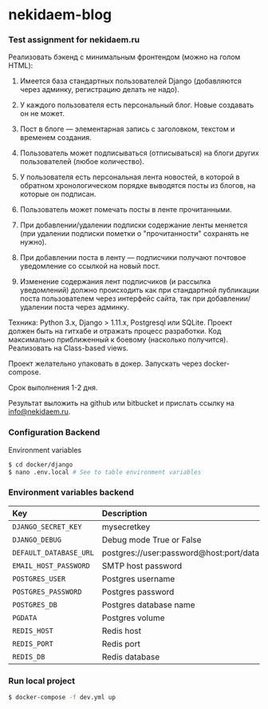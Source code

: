 # nekidaem-blog

### Test assignment for nekidaem.ru
Реализовать бэкенд с минимальным фронтендом (можно на голом HTML):

1. Имеется база стандартных пользователей Django (добавляются через админку, 
регистрацию делать не надо).

2. У каждого пользователя есть персональный блог. Новые создавать он не может.

3. Пост в блоге — элементарная запись с заголовком, текстом и временем 
создания.

4. Пользователь может подписываться (отписываться) на блоги других 
пользователей (любое количество).
5. У пользователя есть персональная лента новостей, в которой в обратном 
хронологическом порядке выводятся посты из блогов, на которые он подписан.

6. Пользователь может помечать посты в ленте прочитанными.

7. При добавлении/удалении подписки содержание ленты меняется (при удалении 
подписки пометки о "прочитанности" сохранять не нужно).

8. При добавлении поста в ленту — подписчики получают почтовое уведомление со 
ссылкой на новый пост.

9. Изменение содержания лент подписчиков (и рассылка уведомлений) должно 
происходить как при стандартной публикации поста пользователем через интерфейс сайта, так при добавлении/удалении поста через админку.

Техника:
Python 3.x, Django > 1.11.х, Postgresql или SQLite. 
Проект должен быть на гитхабе и отражать процесс разработки.
Код максимально приближенный к боевому (насколько получится).
Реализовать на Class-based views.

Проект желательно упаковать в докер. Запускать через docker-compose.

Срок выполнения 1-2 дня.

Результат выложить на github или bitbucket и прислать ссылку на info@nekidaem.ru.



### Configuration Backend

Environment variables

```.sh
$ cd docker/django
$ nano .env.local # See to table environment variables
```

### Environment variables backend

| Key    | Description   |    Default value  |
| :---         |     :---      |          :--- |
| `DJANGO_SECRET_KEY`  | mysecretkey  | secret-key              |
| `DJANGO_DEBUG`  | Debug mode True or False  | True              |
| `DEFAULT_DATABASE_URL`  | postgres://user:password@host:port/database_name | postgres://postgres:postgres@db:5432/starnavi |
| `EMAIL_HOST_PASSWORD`  | SMTP host password |      |
| `POSTGRES_USER`  | Postgres username |   postgres   |
| `POSTGRES_PASSWORD`  | Postgres password |  postgres    |
| `POSTGRES_DB`  | Postgres database name | postgres |
| `PGDATA`  | Postgres volume | /var/lib/postgresql/data |
| `REDIS_HOST`  | Redis host | redis |
| `REDIS_PORT`  | Redis port | 6379 |
| `REDIS_DB`  | Redis database | 0 |


### Run local project 

```.bash
$ docker-compose -f dev.yml up
```
